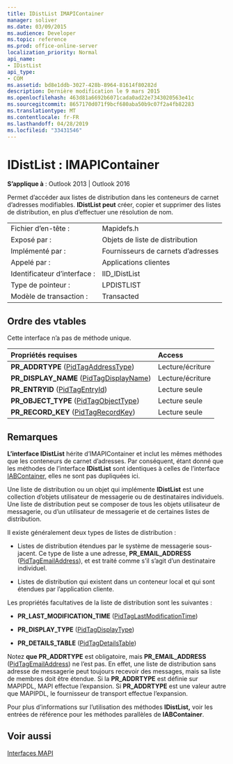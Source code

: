 ```yaml
---
title: IDistList IMAPIContainer
manager: soliver
ms.date: 03/09/2015
ms.audience: Developer
ms.topic: reference
ms.prod: office-online-server
localization_priority: Normal
api_name:
- IDistList
api_type:
- COM
ms.assetid: bd8e1ddb-3027-428b-8964-81614f80282d
description: Dernière modification le 9 mars 2015
ms.openlocfilehash: 463d81a6692b6071cada0ad22e7343020563e41c
ms.sourcegitcommit: 8657170d071f9bcf680aba50b9c07f2a4fb82283
ms.translationtype: MT
ms.contentlocale: fr-FR
ms.lasthandoff: 04/28/2019
ms.locfileid: "33431546"
---
```

# <a name="idistlist--imapicontainer"></a>IDistList : IMAPIContainer

  
  
**S’applique à** : Outlook 2013 | Outlook 2016 
  
Permet d’accéder aux listes de distribution dans les conteneurs de carnet d’adresses modifiables. **IDistList peut** créer, copier et supprimer des listes de distribution, en plus d’effectuer une résolution de nom. 
  
|||
|:-----|:-----|
|Fichier d’en-tête :  <br/> |Mapidefs.h  <br/> |
|Exposé par :  <br/> |Objets de liste de distribution  <br/> |
|Implémenté par :  <br/> |Fournisseurs de carnets d’adresses  <br/> |
|Appelé par :  <br/> |Applications clientes  <br/> |
|Identificateur d’interface :  <br/> |IID_IDistList  <br/> |
|Type de pointeur :  <br/> |LPDISTLIST  <br/> |
|Modèle de transaction :  <br/> |Transacted  <br/> |
   
## <a name="vtable-order"></a>Ordre des vtables

Cette interface n’a pas de méthode unique.
  
|**Propriétés requises**|**Access**|
|:-----|:-----|
|**PR_ADDRTYPE** ([PidTagAddressType](pidtagaddresstype-canonical-property.md))  <br/> |Lecture/écriture  <br/> |
|**PR_DISPLAY_NAME** ([PidTagDisplayName](pidtagdisplayname-canonical-property.md))  <br/> |Lecture/écriture  <br/> |
|**PR_ENTRYID** ([PidTagEntryId](pidtagentryid-canonical-property.md))  <br/> |Lecture seule  <br/> |
|**PR_OBJECT_TYPE** ([PidTagObjectType](pidtagobjecttype-canonical-property.md))  <br/> |Lecture seule  <br/> |
|**PR_RECORD_KEY** ([PidTagRecordKey](pidtagrecordkey-canonical-property.md))  <br/> |Lecture seule  <br/> |
   
## <a name="remarks"></a>Remarques

**L’interface IDistList** hérite d’IMAPIContainer et inclut les mêmes méthodes que les conteneurs de carnet d’adresses. [](imapicontainerimapiprop.md) Par conséquent, étant donné que les méthodes de l’interface **IDistList** sont identiques à celles de l’interface [IABContainer,](iabcontainerimapicontainer.md) elles ne sont pas dupliquées ici. 
  
Une liste de distribution ou un objet qui implémente **IDistList** est une collection d’objets utilisateur de messagerie ou de destinataires individuels. Une liste de distribution peut se composer de tous les objets utilisateur de messagerie, ou d’un utilisateur de messagerie et de certaines listes de distribution. 
  
Il existe généralement deux types de listes de distribution :
  
- Listes de distribution étendues par le système de messagerie sous-jacent. Ce type de liste a une adresse, **PR_EMAIL_ADDRESS** ([PidTagEmailAddress](pidtagemailaddress-canonical-property.md)), et est traité comme s’il s’agit d’un destinataire individuel. 
    
- Listes de distribution qui existent dans un conteneur local et qui sont étendues par l’application cliente.
    
Les propriétés facultatives de la liste de distribution sont les suivantes :
  
- **PR_LAST_MODIFICATION_TIME** ([PidTagLastModificationTime](pidtaglastmodificationtime-canonical-property.md))
    
- **PR_DISPLAY_TYPE** ([PidTagDisplayType](pidtagdisplaytype-canonical-property.md)) 
    
- **PR_DETAILS_TABLE** ([PidTagDetailsTable](pidtagdetailstable-canonical-property.md)) 
    
Notez **que PR_ADDRTYPE** est obligatoire, mais **PR_EMAIL_ADDRESS** ([PidTagEmailAddress](pidtagemailaddress-canonical-property.md)) ne l’est pas. En effet, une liste de distribution sans adresse de messagerie peut toujours recevoir des messages, mais sa liste de membres doit être étendue. Si la **PR_ADDRTYPE** est définie sur MAPIPDL, MAPI effectue l’expansion. Si **PR_ADDRTYPE** est une valeur autre que MAPIPDL, le fournisseur de transport effectue l’expansion. 
  
Pour plus d’informations sur l’utilisation des méthodes **IDistList,** voir les entrées de référence pour les méthodes parallèles de **IABContainer**.
  
## <a name="see-also"></a>Voir aussi



[Interfaces MAPI](mapi-interfaces.md)

